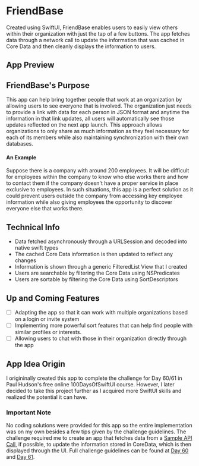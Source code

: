 # FriendBase

Created using SwiftUI, FriendBase enables users to easily view others within their organization with just the tap of a few buttons. The app fetches data through a network call to update the information that was cached in Core Data and then cleanly displays the information to users.

## App Preview

## FriendBase's Purpose
This app can help bring together people that work at an organization by allowing users to see everyone that is involved. The organization just needs to provide a link with data for each person in JSON format and anytime the information in that link updates, all users will automatically see those updates reflected on the next app launch. This approach allows organizations to only share as much information as they feel necessary for each of its members while also maintaining synchronization with their own databases.

#### An Example
Suppose there is a company with around 200 employees. It will be difficult for employees within the company to know who else works there and how to contact them if the company doesn't have a proper service in place exclusive to employees. In such situations, this app is a perfect solution as it could prevent users outside the company from accessing key employee information while also giving employees the opportunity to discover everyone else that works there.

## Technical Info
- Data fetched asynchronously through a URLSession and decoded into native swift types
- The cached Core Data information is then updated to reflect any changes
- Information is shown through a generic FilteredList View that I created
- Users are searchable by filtering the Core Data using NSPredicates
- Users are sortable by filtering the Core Data using SortDescriptors

## Up and Coming Features
- [ ] Adapting the app so that it can work with multiple organizations based on a login or invite system
- [ ] Implementing more powerful sort features that can help find people with similar profiles or interests.
- [ ] Allowing users to chat with those in their organization directly through the app

## App Idea Origin
I origininally created this app to complete the challenge for Day 60/61 in Paul Hudson's free online 100DaysOfSwiftUI course. However, I later decided to take this project further as I acquired more SwiftUI skills and realized the potential it can have.

### Important Note
No coding solutions were provided for this app so the entire implementation was on my own besides a few tips given by the challenge guidelines. The challenge required me to create an app that fetches data from a [Sample API Call](https://www.hackingwithswift.com/samples/friendface.json), if possible, to update the information stored in CoreData, which is then displayed through the UI. Full challenge guidelines can be found at [Day 60](https://www.hackingwithswift.com/guide/ios-swiftui/5/3/challenge) and [Day 61](https://www.hackingwithswift.com/100/swiftui/61).
